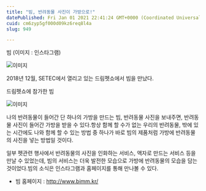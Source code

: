 ```yaml
---
title: "빔, 반려동물 사진이 가방으로!"
datePublished: Fri Jan 01 2021 22:41:24 GMT+0000 (Coordinated Universal Time)
cuid: cm6zyp5gf000d09kz6req8l4a
slug: 949

---
```



빔 (이미지 : 인스타그램)

![이미지](https://cdn.hashnode.com/res/hashnode/image/upload/v1739246896860/07cdf855-ee43-4343-85c6-4ed76f169c7e.png)

2018년 12월, SETEC에서 열리고 있는 드림펫쇼에서 빔을 만났다.

드림펫쇼에 참가한 빔

![이미지](https://cdn.hashnode.com/res/hashnode/image/upload/v1739246899158/0f1f1a85-7f89-486c-aa49-749810a40858.jpeg)

나의 반려동물이 들어간 단 하나의 가방을 만드는 빔, 반려동물 사진을 보내주면, 반려동물 사진이 들어간 가방을 받을 수 있다.항상 함께 할 수가 없는 우리의 반려동물, 밖에 있는 시간에도 나와 함께 할 수 있는 방법 중 하나가 바로 빔의 제품처럼 가방에 반려동물의 사진을 넣는 방법일 것이다.

일부 펫관련 행사에서 반려동물의 사진을 인화하는 서비스, 액자로 만드는 서비스 등을 만날 수 있었는데, 빔의 서비스는 더욱 발전한 모습으로 가방에 반려동물의 모습을 담는 것이었다.빔의 소식은 인스타그램과 홈페이지를 통해 만나볼 수 있다.

- 빔 홈페이지 : http://www.bimm.kr/